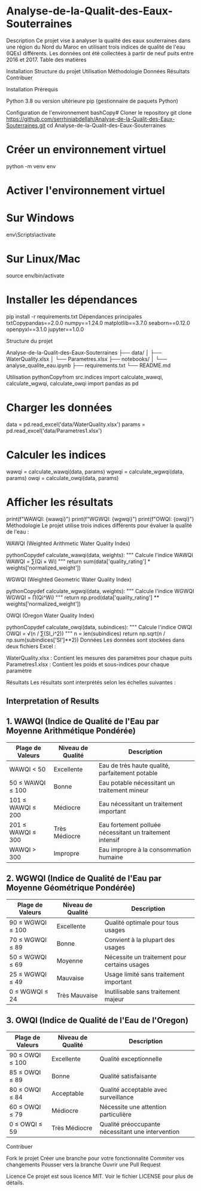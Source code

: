 # Analyse-de-la-Qualit-des-Eaux-Souterraines

Description
Ce projet vise à analyser la qualité des eaux souterraines dans une région du Nord du Maroc en utilisant trois indices de qualité de l'eau (IQEs) différents. Les données ont été collectées à partir de neuf puits entre 2016 et 2017.
Table des matières

Installation
Structure du projet
Utilisation
Méthodologie
Données
Résultats
Contribuer

Installation
Prérequis

Python 3.8 ou version ultérieure
pip (gestionnaire de paquets Python)

Configuration de l'environnement
bashCopy# Cloner le repository
git clone https://github.com/serrhiniabdellah/Analyse-de-la-Qualit-des-Eaux-Souterraines.git
cd Analyse-de-la-Qualit-des-Eaux-Souterraines

# Créer un environnement virtuel
python -m venv env

# Activer l'environnement virtuel
# Sur Windows
env\Scripts\activate
# Sur Linux/Mac
source env/bin/activate

# Installer les dépendances
pip install -r requirements.txt
Dépendances principales
txtCopypandas==2.0.0
numpy==1.24.0
matplotlib==3.7.0
seaborn==0.12.0
openpyxl==3.1.0
jupyter==1.0.0

Structure du projet

Analyse-de-la-Qualit-des-Eaux-Souterraines
├── data/
│   ├── WaterQuality.xlsx
│   └── Parametres.xlsx
├── notebooks/
│   └── analyse_qualite_eau.ipynb
├── requirements.txt
└── README.md

Utilisation
pythonCopyfrom src.indices import calculate_wawqi, calculate_wgwqi, calculate_owqi
import pandas as pd

# Charger les données
data = pd.read_excel('data/WaterQuality.xlsx')
params = pd.read_excel('data/Parametres1.xlsx')

# Calculer les indices
wawqi = calculate_wawqi(data, params)
wgwqi = calculate_wgwqi(data, params)
owqi = calculate_owqi(data, params)

# Afficher les résultats
print(f"WAWQI: {wawqi}")
print(f"WGWQI: {wgwqi}")
print(f"OWQI: {owqi}")
Méthodologie
Le projet utilise trois indices différents pour évaluer la qualité de l'eau :

WAWQI (Weighted Arithmetic Water Quality Index)

pythonCopydef calculate_wawqi(data, weights):
    """
    Calcule l'indice WAWQI
    WAWQI = ∑(Qi × Wi)
    """
    return sum(data['quality_rating'] * weights['normalized_weight'])

WGWQI (Weighted Geometric Water Quality Index)

pythonCopydef calculate_wgwqi(data, weights):
    """
    Calcule l'indice WGWQI
    WGWQI = ∏(Qi^Wi)
    """
    return np.prod(data['quality_rating'] ** weights['normalized_weight'])

OWQI (Oregon Water Quality Index)

pythonCopydef calculate_owqi(data, subindices):
    """
    Calcule l'indice OWQI
    OWQI = √(n / ∑(SI_i^2))
    """
    n = len(subindices)
    return np.sqrt(n / np.sum(subindices['SI']**2))
Données
Les données sont stockées dans deux fichiers Excel :

WaterQuality.xlsx : Contient les mesures des paramètres pour chaque puits
Parametres1.xlsx : Contient les poids et sous-indices pour chaque paramètre

Résultats
Les résultats sont interprétés selon les échelles suivantes :
## Interpretation of Results

## 1. WAWQI (Indice de Qualité de l'Eau par Moyenne Arithmétique Pondérée)

| Plage de Valeurs | Niveau de Qualité | Description |
|------------------|-------------------|-------------|
| WAWQI < 50 | Excellente | Eau de très haute qualité, parfaitement potable |
| 50 ≤ WAWQI ≤ 100 | Bonne | Eau potable nécessitant un traitement mineur |
| 101 ≤ WAWQI ≤ 200 | Médiocre | Eau nécessitant un traitement important |
| 201 ≤ WAWQI ≤ 300 | Très Médiocre | Eau fortement polluée nécessitant un traitement intensif |
| WAWQI > 300 | Impropre | Eau impropre à la consommation humaine |

## 2. WGWQI (Indice de Qualité de l'Eau par Moyenne Géométrique Pondérée)

| Plage de Valeurs | Niveau de Qualité | Description |
|------------------|-------------------|-------------|
| 90 ≤ WGWQI ≤ 100 | Excellente | Qualité optimale pour tous usages |
| 70 ≤ WGWQI ≤ 89 | Bonne | Convient à la plupart des usages |
| 50 ≤ WGWQI ≤ 69 | Moyenne | Nécessite un traitement pour certains usages |
| 25 ≤ WGWQI ≤ 49 | Mauvaise | Usage limité sans traitement important |
| 0 ≤ WGWQI ≤ 24 | Très Mauvaise | Inutilisable sans traitement majeur |

## 3. OWQI (Indice de Qualité de l'Eau de l'Oregon)

| Plage de Valeurs | Niveau de Qualité | Description |
|------------------|-------------------|-------------|
| 90 ≤ OWQI ≤ 100 | Excellente | Qualité exceptionnelle |
| 85 ≤ OWQI ≤ 89 | Bonne | Qualité satisfaisante |
| 80 ≤ OWQI ≤ 84 | Acceptable | Qualité acceptable avec surveillance |
| 60 ≤ OWQI ≤ 79 | Médiocre | Nécessite une attention particulière |
| 0 ≤ OWQI ≤ 59 | Très Médiocre | Qualité préoccupante nécessitant une intervention |


Contribuer

Fork le projet
Créer une branche pour votre fonctionnalité
Commiter vos changements
Pousser vers la branche
Ouvrir une Pull Request

Licence
Ce projet est sous licence MIT. Voir le fichier LICENSE pour plus de détails.
